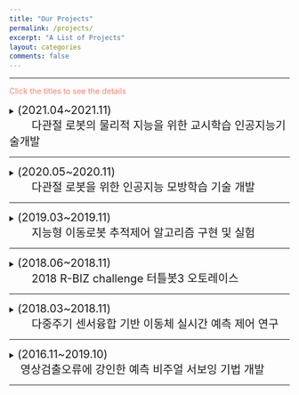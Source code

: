 ```yaml
---
title: "Our Projects"
permalink: /projects/
excerpt: "A List of Projects"
layout: categories
comments: false
---
```


---

<span style="color:Salmon"> Click the titles to see the details </span>

<details>
  <summary> <span style="font-size: 20px"> (2021.04~2021.11)<br>　　다관절 로봇의 물리적 지능을 위한 교시학습 인공지능기술개발 </span> </summary>
  
  <div markdown="1">
<span style="font-size: 13px"> This project was conducted at <span style="color:#3399ff">Cyber Physical System Control Lab in Kyungpook National University</span> : [Link](http://control.knu.ac.kr/)</span>
   </div>  
  
<div style="border: 1px solid black; padding: 10px; border-color: #E6E6E6; background-color: #EFFBF5;"> 
  <br>
    <span style="font-size: 30px; color:green"> 연구목표 </span><br>
    <div style="border: 1px solid black; padding: 10px; border-color: LightGray; background-color: rgba(211, 211, 211, 0.2);"> 
      <span style="font-size: 13px">
        　■ 　로봇 매니퓰레이터의 Task 적용을 위한 <span style="color:salmon"><b>힘/위치 궤적 교시학습</b></span> 시스템 구축 <br>
         　■ 　직접 교시를 통한 <span style="color:salmon"><b>사용자 의도 파악(힘/위치)</b></span>이 가능한 교시학습 알고리즘 개발 <br>
         　■ 　7축 다관절 로봇을 활용한 <span style="color:salmon"><b>실제 작업</b></span>에 대한 모방학습 알고리즘 적용 및 검증
        </span>
    </div>
    <br>
    <br>
    <span style="font-size: 30px; color:green"> 연구내용 </span><br>
    <div style="border: 1px solid black; padding: 10px; border-color: LightGray; background-color:rgba(211, 211, 211, 0.2);"> 
      <span style="font-size: 13px">
   　■ 　기존의 물리적 지능을 위한 교시학습에 대한 방법 조사 및 분석<br>
   　■ 　Task 적용 힘/위치 제어시스템을 구축 <br>
   　■ 　7축 다관절 로봇을 위한 직접 교시 환경을 구축<br>
   　■ 　다관절 로봇의 힘과 위치 정보를 이용한 교시학습 알고리즘 개발<br>
   　■ 　주어진 Task에 대한 모방학습 알고리즘 적용<br>
   　■ 　적용된 모방학습 알고리즘 성능 평가
        </span>
    </div>
<br>

**Keywords**<br>
  <span style="font-size: 13px"> Manipulator, Physical Intelligence, Human-robot cooperation, Imitation learning, Trajectory learning</span>

<p align="center">
<img height="250" src="/assets/images/ETRI2021.gif" alt="클리닝 태스크"> 
 <p style="text-align:center;">그림 1. 클리닝 태스크</p>
  <img height="270" src="/assets/images/ETRI2021_BLOCK.jpg" alt="판다로봇과 힘 센서의 통신상태">
 <p style="text-align:center;">그림 2. 판다로봇과 힘 센서의 통신상태</p>
</p>
  
  </div>
</details>
    
---

<details>
  <summary> <span style="font-size: 20px"> (2020.05~2020.11)<br>　　다관절 로봇을 위한 인공지능 모방학습 기술 개발 </span> </summary>
  
  <div markdown="1">
<span style="font-size: 13px"> This project was conducted at <span style="color:#3399ff">Cyber Physical System Control Lab in Kyungpook National University</span> : [Link](http://control.knu.ac.kr/)</span>
   </div>  
  
<div style="border: 1px solid black; padding: 10px; border-color: #E6E6E6; background-color: #EFFBF5;"> 
  <br>
    <span style="font-size: 30px; color:green"> 연구목표 </span><br>
    <div style="border: 1px solid black; padding: 10px; border-color: LightGray; background-color: rgba(211, 211, 211, 0.2);"> 
      <span style="font-size: 13px">
        　■ 　가상환경을 활용한 로봇 매니퓰레이터의 <span style="color:salmon"><b>경로 이동 모방학습방법</b></span> 개발 <br>
         　■ 　로봇의 교시 작업 시 <span style="color:salmon"><b>사용자 의도 파악(힘+경로)을 위한 모방학습 알고리즘</b></span> 개발 <br>
         　■ 　다관절 로봇의 모방학습을 이용한 <span style="color:salmon"><b>사용자 의도에 따른 접촉력 및 경로 이동작업</b></span> 적용
        </span>
    </div>
    <br>
    <br>
    <span style="font-size: 30px; color:green"> 연구내용 </span><br>
    <div style="border: 1px solid black; padding: 10px; border-color: LightGray; background-color:rgba(211, 211, 211, 0.2);"> 
      <span style="font-size: 13px">
   　■ 　기존의 다관절 로봇에 대한 모방학습방법 조사 및 분석 <br>
   　■ 　Gazebo 가상환경 기반의 매니퓰레이터를 위한 학습환경 구축 <br>
   　■ 　ROS를 이용한 로봇 제어시스템 구축<br>
   　■ 　동적 로봇에 발생하는 접촉력을 추정하기 위한 학습알고리즘 개발 <br>
   　■ 　매니퓰레이터의 접촉력 및 경로 정보를 이용한 모방학습 알고리즘 개발<br>
   　■ 　사용자 의도 파악을 위한 모방학습 알고리즘 기반의 Drawing task 수행
        </span>
    </div>
<br>

**Keywords**<br>
  <span style="font-size: 13px"> Contact Force, Imitation Learning, Trajectory Learning, Inverse Reinforcement Learning, Manipulator</span>

<p align="center">
  <img height="250" src="/assets/images/ETRI2020-TRI.gif"> 
   <p style="text-align:center;">그림 1. 의도를 이용한 모방학습 도형 그리기 태스크에 적용</p>
  <img height="250" src="/assets/images/ETRI2020.gif">
   <p style="text-align:center;">그림 2. 의도를 이용한 모방학습 분류 작업 태스크에 적용</p>
  <img height="270" src="/assets/images/ETRI2020_BLOCK.JPG">
   <p style="text-align:center;">그림 3. 제안하는 모방학습 프레임워크 블록 다이어그램</p>
</p>
  
  </div>
</details>
    
---

<details>
  <summary> <span style="font-size: 20px"> (2019.03~2019.11)<br>　　지능형 이동로봇 추적제어 알고리즘 구현 및 실험 </span> </summary>
  <div markdown="1">
This project was conducted at <span style="color:#3399ff">Cyber Physical System Control Lab in Kyungpook National University</span> : [Link](http://control.knu.ac.kr/)
  </div>  
<br>
<p style="font-size:1rem;font-weight:400" onContextMenu="return false;" onselectstart="return false" ondragstart="return false">
　Research on Unmanned Aerial Vehicles has been actively conducted in recent years. In particular, the UAV to explore an unknown, GNSS-denied environment is required, but the self-localization method, such as Visual Inertial Odometry, is mandatory to operate it. Considering the payload and the operating time of the UAV, lightweight and low-power consuming cameras and IMU are preferred, and even Object Detection and 3D Mapping can be obtained using a RGB-D camera. In this work, we developed a 3D Mapping system including object positions in an unknown and GNSS-denied environment for the UAV with a RGB-D camera. The system is demonstrated in Gazebo simulator, and the quantitative and qualitative results are obtained.</p>

<br>

***Keywords***: Autonomous Vehicle, Visual servoing, Multi-Channel LiDAR , Sensor Fusion

<p align="center">
<iframe width="560" height="315" src="https://www.youtube.com/embed/j8nnk5R37XU" title="YouTube video player" frameborder="0" allow="accelerometer; autoplay; clipboard-write; encrypted-media; gyroscope; picture-in-picture" allowfullscreen>
    </iframe>
</p>
</details>
    
---

<details>
  <summary> <span style="font-size: 20px"> (2018.06~2018.11)<br>　　2018 R-BIZ challenge  터틀봇3 오토레이스 </span> </summary>
  <div markdown="1">
This project was conducted at <span style="color:#3399ff">Cyber Physical System Control Lab in Kyungpook National University</span> : [Link](http://control.knu.ac.kr/)
  </div>  
<br>
<p style="font-size:1rem;font-weight:400" onContextMenu="return false;" onselectstart="return false" ondragstart="return false">
　Research on Unmanned Aerial Vehicles has been actively conducted in recent years. In particular, the UAV to explore an unknown, GNSS-denied environment is required, but the self-localization method, such as Visual Inertial Odometry, is mandatory to operate it. Considering the payload and the operating time of the UAV, lightweight and low-power consuming cameras and IMU are preferred, and even Object Detection and 3D Mapping can be obtained using a RGB-D camera. In this work, we developed a 3D Mapping system including object positions in an unknown and GNSS-denied environment for the UAV with a RGB-D camera. The system is demonstrated in Gazebo simulator, and the quantitative and qualitative results are obtained.</p>


***Keywords***: Autonomous Vehicle, Visual servoing, Multi-Channel LiDAR , Sensor Fusion

<p align="center">
<iframe width="560" height="315" src="https://www.youtube.com/embed/j8nnk5R37XU" title="YouTube video player" frameborder="0" allow="accelerometer; autoplay; clipboard-write; encrypted-media; gyroscope; picture-in-picture" allowfullscreen>
    </iframe>
</p>
</details>
    
---

<details>
  <summary> <span style="font-size: 20px"> (2018.03~2018.11)<br>　　다중주기 센서융합 기반 이동체 실시간 예측 제어 연구 </span> </summary>
  <div markdown="1">
This project was conducted at <span style="color:#3399ff">Cyber Physical System Control Lab in Kyungpook National University</span> : [Link](http://control.knu.ac.kr/)
  </div>  
<br>
<p style="font-size:1rem;font-weight:400" onContextMenu="return false;" onselectstart="return false" ondragstart="return false">
　Research on Unmanned Aerial Vehicles has been actively conducted in recent years. In particular, the UAV to explore an unknown, GNSS-denied environment is required, but the self-localization method, such as Visual Inertial Odometry, is mandatory to operate it. Considering the payload and the operating time of the UAV, lightweight and low-power consuming cameras and IMU are preferred, and even Object Detection and 3D Mapping can be obtained using a RGB-D camera. In this work, we developed a 3D Mapping system including object positions in an unknown and GNSS-denied environment for the UAV with a RGB-D camera. The system is demonstrated in Gazebo simulator, and the quantitative and qualitative results are obtained.</p>

<br>

***Keywords***: Autonomous Vehicle, Visual servoing, Multi-Channel LiDAR , Sensor Fusion

<p align="center">
<iframe width="560" height="315" src="https://www.youtube.com/embed/j8nnk5R37XU" title="YouTube video player" frameborder="0" allow="accelerometer; autoplay; clipboard-write; encrypted-media; gyroscope; picture-in-picture" allowfullscreen>
    </iframe>
</p>
</details>
    
---

<details>
  <summary> <span style="font-size: 20px"> (2016.11~2019.10)<br>　영상검출오류에 강인한 예측 비주얼 서보잉 기법 개발 </span> </summary>
  <div markdown="1">
This project was conducted at <span style="color:grin">Cyber Physical System Control Lab in Kyungpook National University</span> : [Link](http://control.knu.ac.kr/)
  </div>  
<br>
<p style="font-size:1rem;font-weight:400" onContextMenu="return false;" onselectstart="return false" ondragstart="return false">
　Visual servo control refers to the use of computer vision data to control the motion of a robot. The vision data may be acquired from a camera that is mounted directly on a robot manipulator or on a mobile robot, in which case motion of the robot induces camera motion, or the camera can be fixed in the workspace so that it can observe the robot motion from a stationary configuration. Other configurations can be considered such as, for instance, several cameras mounted on pan-tilt heads observing the robot motion.</p>

<br>

***Keywords***: Autonomous Vehicle, Visual servoing, Multi-Channel LiDAR , Sensor Fusion

<p align="center">
<iframe width="560" height="315" src="https://www.youtube.com/embed/j8nnk5R37XU" title="YouTube video player" frameborder="0" allow="accelerometer; autoplay; clipboard-write; encrypted-media; gyroscope; picture-in-picture" allowfullscreen>
    </iframe>
</p>
</details>
    
---
